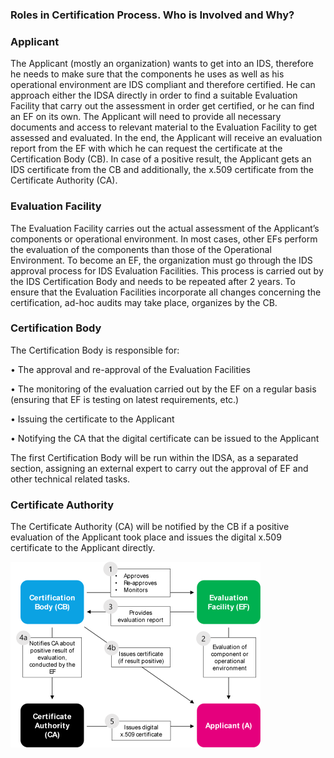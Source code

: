 ### Roles in Certification Process. Who is Involved and Why?

### Applicant
The Applicant (mostly an organization) wants to get into an IDS, therefore he needs to make sure that the components he uses as well as his operational environment are IDS compliant and therefore certified. He can approach either the IDSA directly in order to find a suitable Evaluation Facility that carry out the assessment in order get certified, or he can find an EF on its own. The Applicant will need to provide all necessary documents and access to relevant material to the Evaluation Facility to get assessed and evaluated. In the end, the Applicant will receive an evaluation report from the EF with which he can request the certificate at the Certification Body (CB). In case of a positive result, the Applicant gets an IDS certificate from the CB and additionally, the x.509 certificate from the Certificate Authority (CA). 

### Evaluation Facility
The Evaluation Facility carries out the actual assessment of the Applicant’s components or operational environment. In most cases, other EFs perform the evaluation of the components than those of the Operational Environment. To become an EF, the organization must go through the IDS approval process for IDS Evaluation Facilities. This process is carried out by the IDS Certification Body and needs to be repeated after 2 years. To ensure that the Evaluation Facilities incorporate all changes concerning the certification, ad-hoc audits may take place, organizes by the CB.   

### Certification Body
The Certification Body is responsible for:

•	The approval and re-approval of the Evaluation Facilities

•	The monitoring of the evaluation carried out by the EF on a regular basis (ensuring that EF is testing on latest requirements, etc.)

•	Issuing the certificate to the Applicant

•	Notifying the CA that the digital certificate can be issued to the Applicant

The first Certification Body will be run within the IDSA, as a separated section, assigning an external expert to carry out the approval of EF and other technical related tasks.

### Certificate Authority
The Certificate Authority (CA) will be notified by the CB if a positive evaluation of the Applicant took place and issues the digital x.509 certificate to the Applicant directly. 

![Roles in the IDS certification](images/certification-process2.png)
